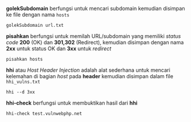 **golekSubdomain** berfungsi untuk mencari subdomain kemudian disimpan ke file dengan nama `hosts`

`golekSubdomain url.txt`

**pisahkan** berfungsi untuk memilah URL/subdomain yang memiliki _status code_ **200** (OK) dan **301,302** (Redirect), kemudian disimpan dengan nama **2xx** untuk status OK dan **3xx** untuk _redirect_

`pisahkan hosts`

**hhi** atau _Host Header Injection_ adalah alat sederhana untuk mencari kelemahan di bagian _host_ pada **header** kemudian disimpan dalam file `hhi_vulns.txt`

`hhi --d 3xx`

**hhi-check** berfungsi untuk membuktikan hasil dari **hhi** 

`hhi-check test.vulnwebphp.net`
